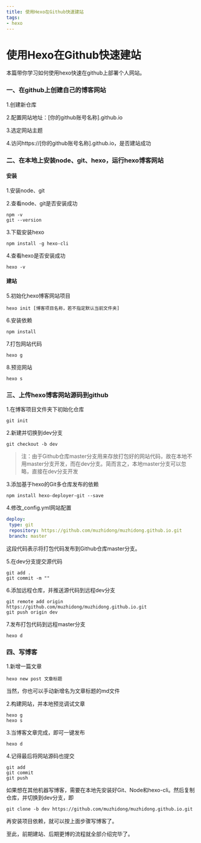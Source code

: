 ```yaml
---
title: 使用Hexo在Github快速建站
tags: 
- hexo
---
```

# 使用Hexo在Github快速建站

本篇带你学习如何使用hexo快速在github上部署个人网站。

### 一、在github上创建自己的博客网站
1.创建新仓库

2.配置网站地址：[你的github账号名称].github.io

3.选定网站主题

4.访问https://[你的github账号名称].github.io，是否建站成功

### 二、在本地上安装node、git、hexo，运行hexo博客网站
#### 安装
1.安装node、git

2.查看node、git是否安装成功

```
npm -v
git --version
```

3.下载安装hexo

```
npm install -g hexo-cli
```

4.查看hexo是否安装成功

```
hexo -v
```

#### 建站
5.初始化hexo博客网站项目

```
hexo init [博客项目名称，若不指定默认当前文件夹]
```

6.安装依赖

```
npm install
```

7.打包网站代码

```
hexo g
```

8.预览网站

```
hexo s
```

### 三、上传hexo博客网站源码到github
1.在博客项目文件夹下初始化仓库

```
git init
```

2.新建并切换到dev分支

```
git checkout -b dev
```

> 注：由于Github仓库master分支用来存放打包好的网站代码，故在本地不用master分支开发，而在dev分支。简而言之，本地master分支可以忽略，直接在dev分支开发

3.添加基于hexo的Git多仓库发布的依赖

```
npm install hexo-deployer-git --save
```

4.修改_config.yml网站配置

```yml
deploy: 
 type: git
 repository: https://github.com/muzhidong/muzhidong.github.io.git
 branch: master
```

这段代码表示将打包代码发布到Github仓库master分支。

5.在dev分支提交源代码

```
git add .
git commit -m ""
```

6.添加远程仓库，并推送源代码到远程dev分支

```
git remote add origin https://github.com/muzhidong/muzhidong.github.io.git
git push origin dev
```

7.发布打包代码到远程master分支

```
hexo d
```

### 四、写博客
1.新增一篇文章

```
hexo new post 文章标题
```

当然，你也可以手动新增名为文章标题的md文件

2.构建网站，并本地预览调试文章

```
hexo g 
hexo s
```

3.当博客文章完成，即可一键发布

```
hexo d
```

4.记得最后将网站源码也提交

```
git add
git commit
git push
```

如果想在其他机器写博客，需要在本地先安装好Git、Node和hexo-cli。然后复制仓库，并切换到dev分支，即

```
git clone -b dev https://github.com/muzhidong/muzhidong.github.io.git
```

再安装项目依赖，就可以按上面步骤写博客了。

至此，前期建站、后期更博的流程就全部介绍完毕了。
